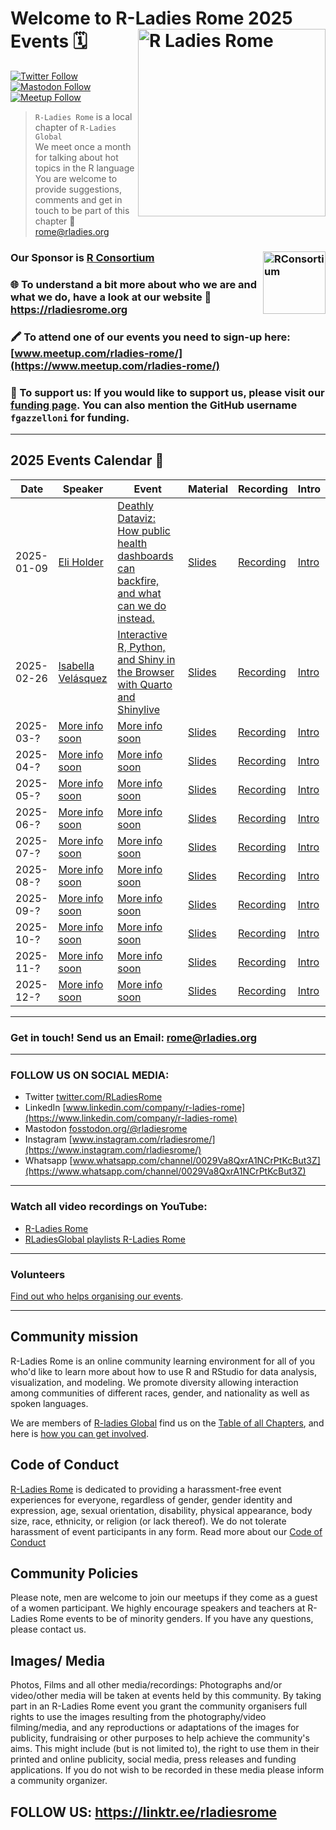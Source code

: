 # Welcome to R-Ladies Rome 2025 Events 🗓️<img src="https://pbs.twimg.com/profile_images/1687378087355305984/D6Fu0TJH_400x400.jpg" alt="R Ladies Rome" align="right" width="300" height="300"/>

[![Twitter Follow](https://img.shields.io/twitter/follow/RLadiesRome.svg?style=social)](https://twitter.com/RLadiesRome) [![Mastodon Follow](https://img.shields.io/mastodon/follow/110298024852860267?domain=https%3A%2F%2Ffosstodon.org)](https://fosstodon.org/@rladiesrome) [![Meetup Follow](https://img.shields.io/badge/Meetup-Follow-blue)](https://www.meetup.com/rladies-rome/)

> `R-Ladies Rome` is a local chapter of `R-Ladies Global`<br>We meet once a month for talking about hot topics in the R language<br>You are welcome to provide suggestions, comments and get in touch to be part of this chapter 📧 [rome\@rladies.org](rome@rladies.org)

### Our Sponsor is [R Consortium](https://www.r-consortium.org/)<img src="https://pbs.twimg.com/profile_images/634062278057439233/oTDwjhnZ_400x400.png" alt="RConsortium" align="right" width="100" height="100"/>

### 🌐 To understand a bit more about who we are and what we do, have a look at our website 🔗 <https://rladiesrome.org>

### 🖍️ To attend one of our events you need to sign-up here: [www.meetup.com/rladies-rome/](https://www.meetup.com/rladies-rome/)

### 💟 To support us: If you would like to support us, please visit our [funding page](https://github.com/sponsors/fgazzelloni). You can also mention the GitHub username `fgazzelloni` for funding.

------------------------------------------------------------------------

## 2025 Events Calendar 📅

| Date | Speaker | Event | Material | Recording | Intro |
|------------|------------|------------|------------|------------|------------|
| 2025-01-09 | [Eli Holder](https://3iap.com/about/) | [Deathly Dataviz: How public health dashboards can backfire, and what can we do instead.](https://www.meetup.com/rladies-rome/events/305279450) | [Slides](https://3iap.com/rladies2025) | [Recording](https://youtu.be/y1bqK6fnKGY) | [Intro](https://rladiesrome.quarto.pub/january092025/) |
| 2025-02-26 | [Isabella Velásquez](https://www.linkedin.com/in/ivelasq/) | [Interactive R, Python, and Shiny in the Browser with Quarto and Shinylive]() | [Slides]() | [Recording]() | [Intro](https://rladiesrome.quarto.pub/february212025/) |
| 2025-03-? | [More info soon]() | [More info soon]() | [Slides]() | [Recording]() | [Intro]() |
| 2025-04-? | [More info soon]() | [More info soon]() | [Slides]() | [Recording]() | [Intro]() |
| 2025-05-? | [More info soon]() | [More info soon]() | [Slides]() | [Recording]() | [Intro]() |
| 2025-06-? | [More info soon]() | [More info soon]() | [Slides]() | [Recording]() | [Intro]() |
| 2025-07-? | [More info soon]() | [More info soon]() | [Slides]() | [Recording]() | [Intro]() |
| 2025-08-? | [More info soon]() | [More info soon]() | [Slides]() | [Recording]() | [Intro]() |
| 2025-09-? | [More info soon]() | [More info soon]() | [Slides]() | [Recording]() | [Intro]() |
| 2025-10-? | [More info soon]() | [More info soon]() | [Slides]() | [Recording]() | [Intro]() |
| 2025-11-? | [More info soon]() | [More info soon]() | [Slides]() | [Recording]() | [Intro]() |
| 2025-12-? | [More info soon]() | [More info soon]() | [Slides]() | [Recording]() | [Intro]() |

------------------------------------------------------------------------

<!-- TABLE END -->

### Get in touch! Send us an Email: [rome\@rladies.org](mailto:rome@rladies.org)

------------------------------------------------------------------------

### FOLLOW US ON SOCIAL MEDIA:

-   Twitter [twitter.com/RLadiesRome](https://twitter.com/RLadiesRome)
-   LinkedIn [www.linkedin.com/company/r-ladies-rome](https://www.linkedin.com/company/r-ladies-rome)
-   Mastodon [fosstodon.org/\@rladiesrome](https://fosstodon.org/@rladiesrome)
-   Instagram [www.instagram.com/rladiesrome/](https://www.instagram.com/rladiesrome/)
-   Whatsapp [www.whatsapp.com/channel/0029Va8QxrA1NCrPtKcBut3Z](https://www.whatsapp.com/channel/0029Va8QxrA1NCrPtKcBut3Z)

------------------------------------------------------------------------

### Watch all video recordings on YouTube:

-   [R-Ladies Rome](https://www.youtube.com/@rladiesrome)
-   [RLadiesGlobal playlists R-Ladies Rome](https://www.youtube.com/c/RLadiesGlobal/playlists)

------------------------------------------------------------------------

### Volunteers

[Find out who helps organising our events](https://github.com/rladies/meetup-presentations_rome/blob/master/organisersKit/volunteers.md).

------------------------------------------------------------------------

## Community mission

R-Ladies Rome is an online community learning environment for all of you who'd like to learn more about how to use R and RStudio for data analysis, visualization, and modeling. We promote diversity allowing interaction among communities of different races, gender, and nationality as well as spoken languages.

We are members of [R-ladies Global](https://rladies.org/) find us on the [Table of all Chapters](https://rladies.org/), and here is [how you can get involved](https://rladies.org/about-us/).

## Code of Conduct

[R-Ladies Rome](https://rladiesrome.org) is dedicated to providing a harassment-free event experiences for everyone, regardless of gender, gender identity and expression, age, sexual orientation, disability, physical appearance, body size, race, ethnicity, or religion (or lack thereof). We do not tolerate harassment of event participants in any form. Read more about our [Code of Conduct](https://rladies.org/coc/)

## Community Policies

Please note, men are welcome to join our meetups if they come as a guest of a women participant. We highly encourage speakers and teachers at R-Ladies Rome events to be of minority genders. If you have any questions, please contact us.

## Images/ Media

Photos, Films and all other media/recordings: Photographs and/or video/other media will be taken at events held by this community. By taking part in an R-Ladies Rome event you grant the community organisers full rights to use the images resulting from the photography/video filming/media, and any reproductions or adaptations of the images for publicity, fundraising or other purposes to help achieve the community's aims. This might include (but is not limited to), the right to use them in their printed and online publicity, social media, press releases and funding applications. If you do not wish to be recorded in these media please inform a community organizer.

<body>

## FOLLOW US: <https://linktr.ee/rladiesrome>

</body>
